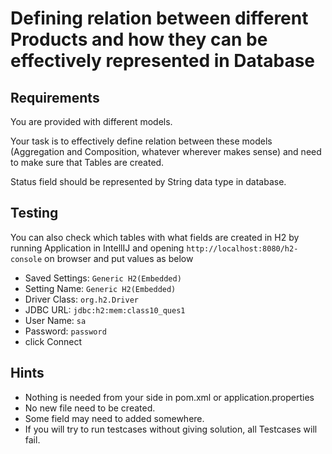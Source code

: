 # Defining relation between different Products and how they can be effectively represented in Database

## Requirements

You are provided with different models. 

Your task is to effectively define relation between these models (Aggregation and Composition, whatever wherever makes sense) and need to make sure that Tables are created.

Status field should be represented by String data type in database.

## Testing

You can also check which tables with what fields are created in H2 by running Application in IntellIJ and opening  `http://localhost:8080/h2-console` on browser and put values as below
- Saved Settings: `Generic H2(Embedded)`
- Setting Name: `Generic H2(Embedded)`
- Driver Class: `org.h2.Driver`
- JDBC URL: `jdbc:h2:mem:class10_ques1`
- User Name: `sa`
- Password: `password`
- click Connect

## Hints

- Nothing is needed from your side in pom.xml or application.properties
- No new file need to be created.
- Some field may need to added somewhere.
- If you will try to run testcases without giving solution, all Testcases will fail.
